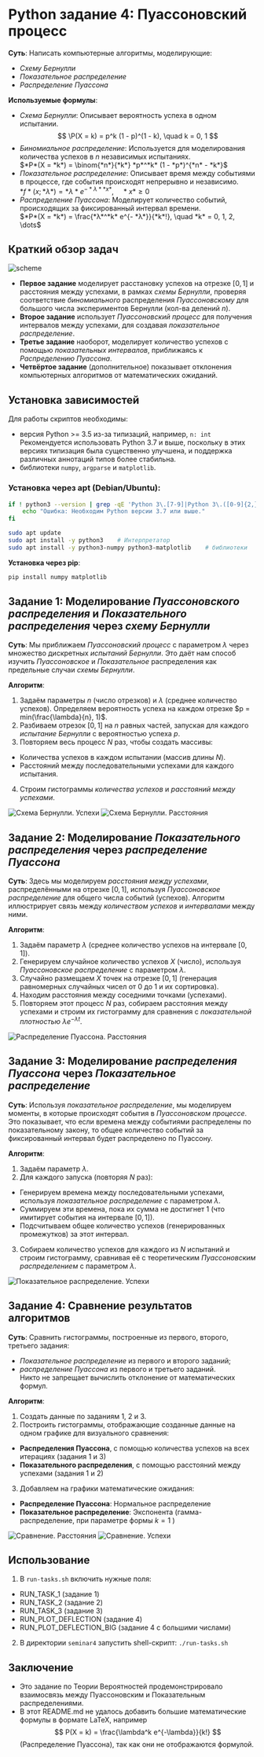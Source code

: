 # Python задание 4: Пуассоновский процесс
**Суть**: Написать компьютерные алгоритмы, моделирующие:
 - *Схему Бернулли*
 - *Показательное распределение*
 - *Распределение Пуассона*

**Используемые формулы**:
- *Схема Бернулли*: 
  Описывает вероятность успеха в одном испытании.  
  $$
  \P(X = k) = p^k (1 - p)^(1 - k), \quad k = 0, 1
  $$
- *Биномиальное распределение*: 
  Используется для моделирования количества успехов в *n* независимых испытаниях.  
  $*P*(X = *k*) = \binom{*n*}{*k*} *p*^*k* (1 - *p*)^{*n* - *k*}$
- *Показательное распределение*: 
  Описывает время между событиями в процессе, где события происходят непрерывно и независимо.  
  $*f*(x; *λ*) = *λ* e^{- *λ* *x*}, \quad *x* ≥ 0$
- *Распределение Пуассона*: 
  Моделирует количество событий, происходящих за фиксированный интервал времени.  
  $*P*(X = *k*) = \frac{*λ*^*k* e^{- *λ*}}{*k*!}, \quad *k* = 0, 1, 2, \dots$


## Краткий обзор задач
![scheme](./images/scheme.svg)  

- **Первое задание** моделирует расстановку успехов на отрезке $[0,1]$ и расстояния между успехами, в рамках *схемы Бернулли*, проверяя соответствие *биномиального* распределения *Пуассоновскому* для большого числа экспериментов Бернулли (кол-ва делений $n$).
- **Второе задание** использует *Пуассоновский процесс* для получения интервалов между успехами, для создавая *показательное распределение*.
- **Третье задание** наоборот, моделирует количество успехов с помощью *показательных интервалов*, приближаясь к *Распределению Пуассона*.
- **Четвёртое задание** (дополнительное) показывает отклонения компьютерных алгоритмов от математических ожиданий.

## Установка зависимостей
Для работы скриптов необходимы:
 - версия Python >= 3.5  из-за типизаций, например, `n: int`    
 Рекомендуется использовать Python 3.7 и выше, поскольку в этих версиях типизация была существенно улучшена, и поддержка различных аннотаций типов более стабильна.   
 - библиотеки `numpy`, `argparse` и `matplotlib`.   

### Установка через apt (Debian/Ubuntu):   
```bash
if ! python3 --version | grep -qE 'Python 3\.[7-9]|Python 3\.([0-9]{2,})'; then
    echo "Ошибка: Необходим Python версии 3.7 или выше."
fi

sudo apt update
sudo apt install -y python3    # Интерпретатор
sudo apt install -y python3-numpy python3-matplotlib    # библиотеки
```
**Установка через pip**:   
```bash
pip install numpy matplotlib
```


## Задание 1: Моделирование *Пуассоновского распределения* и *Показательного распределения* через *схему Бернулли*
**Суть**: Мы приближаем *Пуассоновский процесс* с параметром $\lambda$ через множество дискретных *испытаний Бернулли*.
 Это даёт нам способ изучить *Пуассоновское* и *Показательное* распределения как предельные случаи *схемы Бернулли*.


**Алгоритм**:   
 1. Задаём параметры $n$ (число отрезков) и $\lambda$ (среднее количество успехов).
 Определяем вероятность успеха на каждом отрезке $p = min⁡(\frac{\lambda}{n}, 1)$.   
 2. Разбиваем отрезок $[0,1]$ на $n$ равных частей, запуская для каждого *испытание Бернулли* с вероятностью успеха $p$.   
 3. Повторяем весь процесс $N$ раз, чтобы создать массивы:   
   - Количества успехов в каждом испытании (массив длины $N$).   
   - Расстояний между последовательными успехами для каждого испытания.   
 4. Строим гистограммы *количества успехов* и *расстояний между успехами*.   

![Схема Бернулли. Успехи](images/task1_1.png)
![Схема Бернулли. Расстояния](images/task1_2.png)


## Задание 2: Моделирование *Показательного распределения* через *распределение Пуассона*
**Суть**: Здесь мы моделируем *расстояния между успехами*, распределёнными на отрезке $[0,1]$,
 используя *Пуассоновское распределение* для общего числа событий (успехов).
 Алгоритм иллюстрирует связь между *количеством успехов* и *интервалами* между ними.

**Алгоритм**:   
 1. Задаём параметр $\lambda$ (среднее количество успехов на интервале $[0,1]$).   
 2. Генерируем случайное количество успехов $X$ (число), используя *Пуассоновское распределение* с параметром $\lambda$.   
 3. Случайно размещаем $X$ точек на отрезке $[0,1]$ (генерация равномерных случайных чисел от 0 до 1 и их сортировка).   
 4. Находим расстояния между соседними точками (успехами).   
 5. Повторяем этот процесс $N$ раз,
 собираем расстояния между успехами 
 и строим их гистограмму для сравнения с *показательной плотностью* $\lambda e^{-\lambda t}$.   

![Распределение Пуассона. Расстояния](images/task2.png)

## Задание 3: Моделирование *распределения Пуассона* через *Показательное распределение*
**Суть**: Используя *показательное распределение*, мы моделируем моменты, в которые происходят события в *Пуассоновском процессе*.
 Это показывает, что если времена между событиями распределены по показательному закону,
 то общее количество событий за фиксированный интервал будет распределено по Пуассону.

**Алгоритм**:   
 1. Задаём параметр $\lambda$.   
 2. Для каждого запуска (повторяя $N$ раз):   
 - Генерируем времена  между последовательными успехами, используя *показательное распределение* с параметром $\lambda$.   
 - Суммируем эти времена, пока их сумма не достигнет 1 (что имитирует события на интервале $[0,1]$).
 - Подсчитываем общее количество успехов (генерированных промежутков) за этот интервал.
 3. Собираем количество успехов для каждого из $N$ испытаний и строим гистограмму, сравнивая её с теоретическим *Пуассоновским распределением* с параметром $\lambda$.   

![Показательное распределение. Успехи](images/task3.png)

## Задание 4: Сравнение результатов алгоритмов
**Суть**: Сравнить гистограммы, построенные из первого, второго, третьего задания:   
 - *Показательное распределение* из первого и второго заданий;   
 - *распределение Пуассона* из первого и третьего заданий.   
 Никто не запрещает вычислить отклонение от математических формул.

**Алгоритм**:   
 1. Создать данные по заданиям 1, 2 и 3.  
 2. Построить гистограммы, отображающие созданные данные на одном графике для визуального сравнения:  
 - **Распределения Пуассона**, с помощью  количества успехов на всех итерациях  (задания 1 и 3)
 - **Показательного распределения**, с помощью  расстояний между успехами (задания 1 и 2)
 3. Добавляем на графики математические ожидания:
 - **Распределение Пуассона**: Нормальное распределение
 - **Показательное распределение**: Экспонента (гамма-распределение, при параметре формы $k=1$ )

![Сравнение. Расстояния](images/task4_1.png)
![Сравнение. Успехи](images/task4_2.png)


## Использование
1. В `run-tasks.sh` включить нужные поля:
- RUN_TASK_1 (задание 1)
- RUN_TASK_2 (задание 2)
- RUN_TASK_3 (задание 3)
- RUN_PLOT_DEFLECTION (задание 4)
- RUN_PLOT_DEFLECTION_BIG (задание 4 с большими числами)
2. В директории `seminar4` запустить shell-скрипт: `./run-tasks.sh`

## Заключение
- Это задание по Теории Вероятностей продемонстрировало взаимосвязь между Пуассоновским и Показательным распределениями.  
- В этот README.md не удалось добавить большие математические формулы в формате LaTeX, например $$ P(X = k) = \frac{\lambda^k e^{-\lambda}}{k!} $$ (Распределение Пуассона), так как они не отображаются формулой.

